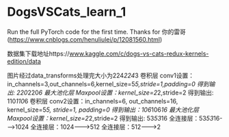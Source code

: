 # DogsVSCats_learn_1
Run the full PyTorch code for the first time. Thanks for 你的雷哥 (https://www.cnblogs.com/henuliulei/p/12081560.html)


数据集下载地址https://www.kaggle.com/c/dogs-vs-cats-redux-kernels-edition/data

图片经过data_transforms处理完大小为224*224*3
卷积层 conv1设置：in_channels=3,out_channels=6,kernel_size=5*5,stride=1,padding=0
            得到输出: 220*220*6
最大池化层 Maxpool设置：kernel_size=2*2,stride=2
              得到输出: 110*110*6
卷积层 conv2设置：in_channels=6, out_channels=16, kernel_size=5*5, stride=1, padding=0
        得到输出：106*106*16
最大池化层 Maxpool设置：kernel_size=2*2,stride=2
         得到输出: 53*53*16
全连接层：53*53*16--->1024
全连接层：1024--->512
全连接层：512--->2

